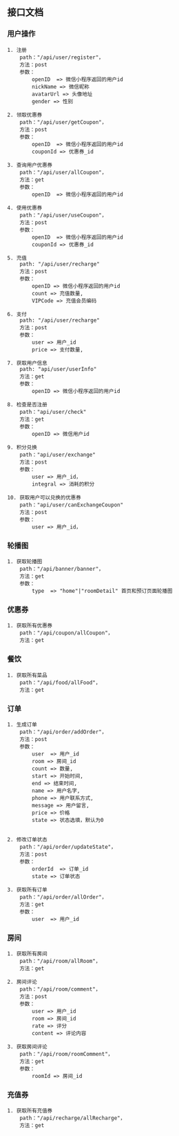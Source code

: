 ## 接口文档
### 用户操作
    1. 注册
        path："/api/user/register"，
        方法：post
        参数：
            openID  => 微信小程序返回的用户id
            nickName => 微信昵称
            avatarUrl => 头像地址
            gender => 性别

    2. 领取优惠券
        path："/api/user/getCoupon"，
        方法：post
        参数：
            openID  => 微信小程序返回的用户id
            couponId => 优惠券_id

    3. 查询用户优惠券
        path："/api/user/allCoupon"，
        方法：get
        参数：
            openID  => 微信小程序返回的用户id

    4. 使用优惠券
        path："/api/user/useCoupon"，
        方法：post
        参数：
            openID  => 微信小程序返回的用户id
            couponId => 优惠券_id  

    5. 充值
        path: "/api/user/recharge"
        方法：post
        参数：
            openID => 微信小程序返回的用户id
            count => 充值数量,
            VIPCode => 充值会员编码
    
    6. 支付
        path: "/api/user/recharge"
        方法：post
        参数：
            user => 用户_id
            price => 支付数量,
            
    7. 获取用户信息
        path: "api/user/userInfo"
        方法：get
        参数：
            openID => 微信小程序返回的用户id

    8. 检查是否注册
        path："api/user/check"
        方法：get
        参数：
            openID => 微信用户id

    9. 积分兑换
        path："api/user/exchange"
        方法：post
        参数：
            user => 用户_id，
            integral => 消耗的积分

    10. 获取用户可以兑换的优惠券
        path："api/user/canExchangeCoupon"
        方法：post
        参数：
            user => 用户_id，
            
### 轮播图
    1. 获取轮播图
        path："/api/banner/banner"，
        方法：get
        参数：
            type  => "home"|"roomDetail" 首页和预订页面轮播图

### 优惠券
    1. 获取所有优惠券
        path："/api/coupon/allCoupon"，
        方法：get

### 餐饮
    1. 获取所有菜品
        path："/api/food/allFood"，
        方法：get

### 订单
    1. 生成订单
        path："/api/order/addOrder"，
        方法：post
        参数：
            user  => 用户_id
            room => 房间_id  
            count => 数量,
            start => 开始时间,
            end => 结束时间,
            name => 用户名字,
            phone => 用户联系方式,
            message => 用户留言,
            price => 价格
            state => 状态选填，默认为0


    2. 修改订单状态
        path："/api/order/updateState"，
        方法：post
        参数：
            orderId  => 订单_id
            state => 订单状态

    3. 获取所有订单
        path："/api/order/allOrder"，
        方法：get
        参数：
            user  => 用户_id


### 房间
    1. 获取所有房间
        path："/api/room/allRoom"，
        方法：get
    
    2. 房间评论
        path："/api/room/comment"，
        方法：post
        参数：
            user => 用户_id
            room => 房间_id
            rate => 评分
            content => 评论内容
            
    3. 获取房间评论
        path："/api/room/roomComment"，
        方法：get
        参数：
            roomId => 房间_id


### 充值券
    1. 获取所有充值券
        path："/api/recharge/allRecharge"，
        方法：get